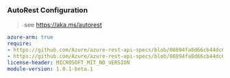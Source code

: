 ### AutoRest Configuration

> see https://aka.ms/autorest

``` yaml
azure-arm: true
require:
- https://github.com/Azure/azure-rest-api-specs/blob/08894fa8d66cb44dc62a73f7a09530f905985fa3/specification/sql/resource-manager/readme.md
- https://github.com/Azure/azure-rest-api-specs/blob/08894fa8d66cb44dc62a73f7a09530f905985fa3/specification/sql/resource-manager/readme.go.md
license-header: MICROSOFT_MIT_NO_VERSION
module-version: 1.0.1-beta.1
```